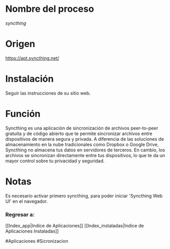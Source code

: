 # Nombre del proceso
*syncthing*
# Origen
https://apt.syncthing.net/
# Instalación
Seguir las instrucciones de su sitio web.
# Función
Syncthing es una aplicación de sincronización de archivos peer-to-peer gratuita y de código abierto que te permite sincronizar archivos entre dispositivos de manera segura y privada.
A diferencia de las soluciones de almacenamiento en la nube tradicionales como Dropbox o Google Drive, Syncthing no almacena tus datos en servidores de terceros. En cambio, los archivos se sincronizan directamente entre tus dispositivos, lo que te da un mayor control sobre tu privacidad y seguridad.
# Notas
Es necesario activar primero syncthing, para poder iniciar 'Syncthing Web UI' en el navegador.

### Regresar a:
[[Index_app|Indice de Aplicaciones]]
[[Index_instaladas|Indice de Aplicaciones Instaladas]]

#Aplicaciones #Sicronizacion
